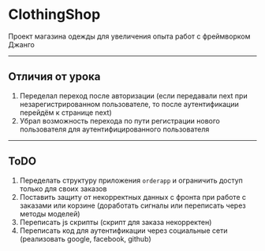 # ClothingShop

Проект магазина одежды для увеличения опыта работ с фреймворком Джанго
________

## Отличия от урока

1. Переделал переход после авторизации (если передавали next при незарегистрированном пользователе, то после
   аутентификации перейдём к странице next)
2. Убрал возможность перехода по пути регистрации нового пользователя для аутентифицированного пользователя

________

## ToDO

1. Переделать структуру приложения `orderapp` и ограничить доступ только для своих заказов
2. Поставить защиту от некорректных данных с фронта при работе с заказами или корзине (доработать сигналы или переписать
   через методы моделей)
3. Переписать js скрипты (скрипт для заказа некорректен)
4. Переписать код для аутентификации через социальные сети (реализовать google, facebook, github)

